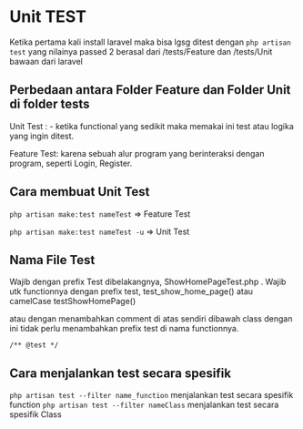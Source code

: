 # Unit TEST
Ketika pertama kali install laravel maka bisa lgsg ditest dengan `php artisan test` yang nilainya passed 2 berasal dari /tests/Feature dan /tests/Unit bawaan dari laravel

## Perbedaan antara Folder Feature dan Folder Unit di folder tests

  Unit Test : - ketika functional yang sedikit maka memakai ini test atau logika yang ingin ditest.

  Feature Test: karena sebuah alur program yang berinteraksi dengan program, seperti Login, Register.

## Cara membuat Unit Test

  `php artisan make:test nameTest` => Feature Test

  `php artisan make:test nameTest -u` => Unit Test


## Nama File Test

  Wajib dengan prefix Test dibelakangnya, ShowHomePageTest.php .
  Wajib utk functionnya dengan prefix test, test_show_home_page() atau camelCase testShowHomePage()

  atau dengan menambahkan comment di atas sendiri dibawah class dengan ini tidak perlu menambahkan prefix test di nama functionnya.

  `/** @test */`

## Cara menjalankan test secara spesifik

  `php artisan test --filter name_function` menjalankan test secara spesifik function
  `php artisan test --filter nameClass` menjalankan test secara spesifik Class